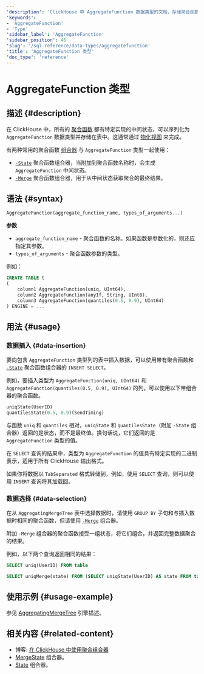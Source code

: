 ```yaml
---
'description': 'ClickHouse 中 AggregateFunction 数据类型的文档，存储聚合函数的中间状态'
'keywords':
- 'AggregateFunction'
- 'Type'
'sidebar_label': 'AggregateFunction'
'sidebar_position': 46
'slug': '/sql-reference/data-types/aggregatefunction'
'title': 'AggregateFunction 类型'
'doc_type': 'reference'
---
```



# AggregateFunction 类型

## 描述 {#description}

在 ClickHouse 中，所有的 [聚合函数](/sql-reference/aggregate-functions) 都有特定实现的中间状态，可以序列化为 `AggregateFunction` 数据类型并存储在表中。这通常通过 [物化视图](../../sql-reference/statements/create/view.md) 来完成。

有两种常用的聚合函数 [组合器](/sql-reference/aggregate-functions/combinators) 与 `AggregateFunction` 类型一起使用：

- [`-State`](/sql-reference/aggregate-functions/combinators#-state) 聚合函数组合器，当附加到聚合函数名称时，会生成 `AggregateFunction` 中间状态。
- [`-Merge`](/sql-reference/aggregate-functions/combinators#-merge) 聚合函数组合器，用于从中间状态获取聚合的最终结果。

## 语法 {#syntax}

```sql
AggregateFunction(aggregate_function_name, types_of_arguments...)
```

**参数**

- `aggregate_function_name` - 聚合函数的名称。如果函数是参数化的，则还应指定其参数。
- `types_of_arguments` - 聚合函数参数的类型。

例如：

```sql
CREATE TABLE t
(
    column1 AggregateFunction(uniq, UInt64),
    column2 AggregateFunction(anyIf, String, UInt8),
    column3 AggregateFunction(quantiles(0.5, 0.9), UInt64)
) ENGINE = ...
```

## 用法 {#usage}

### 数据插入 {#data-insertion}

要向包含 `AggregateFunction` 类型列的表中插入数据，可以使用带有聚合函数和 [`-State`](/sql-reference/aggregate-functions/combinators#-state) 聚合函数组合器的 `INSERT SELECT`。

例如，要插入类型为 `AggregateFunction(uniq, UInt64)` 和 `AggregateFunction(quantiles(0.5, 0.9), UInt64)` 的列，可以使用以下带组合器的聚合函数。

```sql
uniqState(UserID)
quantilesState(0.5, 0.9)(SendTiming)
```

与函数 `uniq` 和 `quantiles` 相对，`uniqState` 和 `quantilesState`（附加 `-State` 组合器）返回的是状态，而不是最终值。换句话说，它们返回的是 `AggregateFunction` 类型的值。

在 `SELECT` 查询的结果中，类型为 `AggregateFunction` 的值具有特定实现的二进制表示，适用于所有 ClickHouse 输出格式。

如果你将数据以 `TabSeparated` 格式转储到，例如，使用 `SELECT` 查询，则可以使用 `INSERT` 查询将其加载回。

### 数据选择 {#data-selection}

在从 `AggregatingMergeTree` 表中选择数据时，请使用 `GROUP BY` 子句和与插入数据时相同的聚合函数，但请使用 [`-Merge`](/sql-reference/aggregate-functions/combinators#-merge) 组合器。

附加 `-Merge` 组合器的聚合函数接受一组状态，将它们组合，并返回完整数据聚合的结果。

例如，以下两个查询返回相同的结果：

```sql
SELECT uniq(UserID) FROM table

SELECT uniqMerge(state) FROM (SELECT uniqState(UserID) AS state FROM table GROUP BY RegionID)
```

## 使用示例 {#usage-example}

参见 [AggregatingMergeTree](../../engines/table-engines/mergetree-family/aggregatingmergetree.md) 引擎描述。

## 相关内容 {#related-content}

- 博客: [在 ClickHouse 中使用聚合组合器](https://clickhouse.com/blog/aggregate-functions-combinators-in-clickhouse-for-arrays-maps-and-states)
- [MergeState](/sql-reference/aggregate-functions/combinators#-mergestate) 组合器。
- [State](/sql-reference/aggregate-functions/combinators#-state) 组合器。

